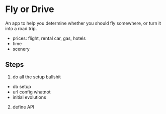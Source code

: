 # Fly or Drive

An app to help you determine whether you should fly somewhere, or turn it into a road trip.

- prices: flight, rental car, gas, hotels
- time
- scenery

## Steps
1. do all the setup bullshit
- db setup
- url config whatnot
- initial evolutions
2. define API